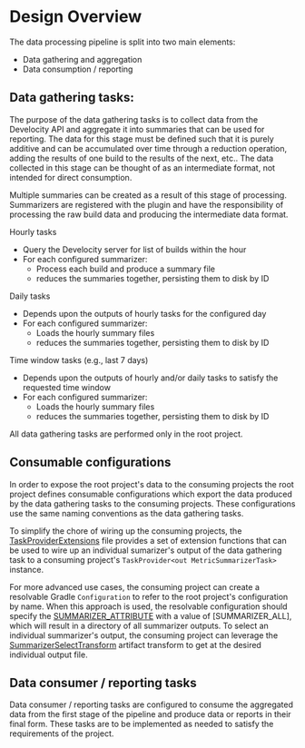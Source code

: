 # Design Overview

The data processing pipeline is split into two main elements:
- Data gathering and aggregation
- Data consumption / reporting

## Data gathering tasks:

The purpose of the data gathering tasks is to collect data from the Develocity API and
aggregate it into summaries that can be used for reporting.  The data for this stage must be
defined such that it is purely additive and can be accumulated over time through a reduction
operation, adding the  results of one build to the results of the next, etc..
The data collected in this stage can be thought of as an intermediate format, not intended for
direct consumption.

Multiple summaries can be created as a result of this stage of processing.  Summarizers are
registered with the plugin and have the responsibility of processing the raw build data
and producing the intermediate data format.

Hourly tasks
- Query the Develocity server for list of builds within the hour
- For each configured summarizer:
    - Process each build and produce a summary file
    - reduces the summaries together, persisting them to disk by ID

Daily tasks
- Depends upon the outputs of hourly tasks for the configured day
- For each configured summarizer:
    - Loads the hourly summary files
    - reduces the summaries together, persisting them to disk by ID

Time window tasks (e.g., last 7 days)
- Depends upon the outputs of hourly and/or daily tasks to satisfy the requested time window
- For each configured summarizer:
    - Loads the hourly summary files
    - reduces the summaries together, persisting them to disk by ID

All data gathering tasks are performed only in the root project.

## Consumable configurations

In order to expose the root project's data to the consuming projects the root project defines
consumable configurations which export the data produced by the data gathering tasks to the
consuming projects.  These configurations use the same naming conventions as the data gathering
tasks.

To simplify the chore of wiring up the consuming projects, the
[TaskProviderExtensions](../src/main/kotlin/com/ebay/plugins/metrics/develocity/TaskProviderExtensions.kt)
file provides a set of extension functions that can be used to wire up an individual sumarizer's output of the data
gathering task to a consuming project's `TaskProvider<out MetricSummarizerTask>` instance.

For more advanced use cases, the consuming project can create a resolvable Gradle `Configuration` to refer to
the root project's configuration by name. When this approach is used, the resolvable configuration should specify the
[SUMMARIZER_ATTRIBUTE](../src/main/kotlin/com/ebay/plugins/metrics/develocity/MetricsForDevelocityConstants.kt)
with a value of [SUMMARIZER_ALL], which will result in a directory of all summarizer outputs.  To select an
individual summarizer's output, the consuming project can leverage the
[SummarizerSelectTransform](../src/main/kotlin/com/ebay/plugins/metrics/develocity/SummarizerSelectTransform.kt)
artifact transform to get at the desired individual output file.  

## Data consumer / reporting tasks

Data consumer / reporting tasks are configured to consume the aggregated data from the first
stage of the pipeline and produce data or reports in their final form.  These tasks are
to be implemented as needed to satisfy the requirements of the project.
